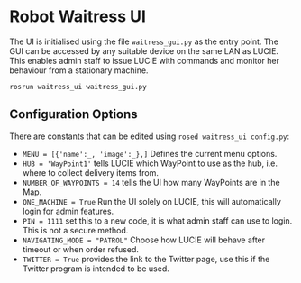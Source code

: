 # Robot Waitress UI

The UI is initialised using the file `waitress_gui.py` as the entry point. The GUI can be accessed by any suitable device on the same LAN as LUCIE. This enables admin staff to issue LUCIE with commands and monitor her behaviour from a stationary machine.

`rosrun waitress_ui waitress_gui.py`

## Configuration Options
There are constants that can be edited using `rosed waitress_ui config.py`:
* `MENU = [{'name':_, 'image':_},]` Defines the current menu options.
* `HUB = 'WayPoint1'` tells LUCIE which WayPoint to use as the hub, i.e. where to collect delivery items from.
* `NUMBER_OF_WAYPOINTS = 14` tells the UI how many WayPoints are in the Map.
* `ONE_MACHINE = True` Run the UI solely on LUCIE, this will automatically login for admin features.
* `PIN = 1111` set this to a new code, it is what admin staff can use to login. This is not a secure method.
* `NAVIGATING_MODE = "PATROL"` Choose how LUCIE will behave after timeout or when order refused.
* `TWITTER = True` provides the link to the Twitter page, use this if the Twitter program is intended to be used.
